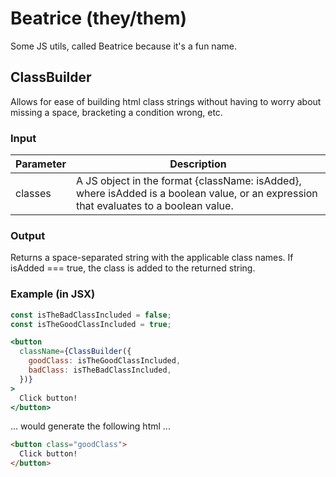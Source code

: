 # Beatrice (they/them)
Some JS utils, called Beatrice because it's a fun name.

## ClassBuilder
Allows for ease of building html class strings without having to worry about missing a space, bracketing a condition wrong, etc.
### Input
| Parameter | Description |
| --------- | ----------- |
| classes | A JS object in the format {className: isAdded}, where isAdded is a boolean value, or an expression that evaluates to a boolean value. |
### Output
Returns a space-separated string with the applicable class names. If isAdded === true, the class is added to the returned string.
### Example (in JSX)
```jsx
const isTheBadClassIncluded = false;
const isTheGoodClassIncluded = true;

<button 
  className={ClassBuilder({
    goodClass: isTheGoodClassIncluded,
    badClass: isTheBadClassIncluded,
  })}
>
  Click button!
</button>
```
... would generate the following html ...
```html
<button class="goodClass">
  Click button!
</button>
```
